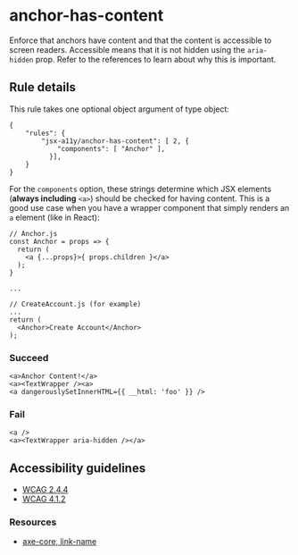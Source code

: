 anchor-has-content
==================

Enforce that anchors have content and that the content is accessible to screen readers. Accessible means that it is not hidden using the `aria-hidden` prop. Refer to the references to learn about why this is important.

Rule details
------------

This rule takes one optional object argument of type object:

    {
        "rules": {
            "jsx-a11y/anchor-has-content": [ 2, {
                "components": [ "Anchor" ],
              }],
        }
    }

For the `components` option, these strings determine which JSX elements (**always including** `<a>`) should be checked for having content. This is a good use case when you have a wrapper component that simply renders an `a` element (like in React):

    // Anchor.js
    const Anchor = props => {
      return (
        <a {...props}>{ props.children }</a>
      );
    }

    ...

    // CreateAccount.js (for example)
    ...
    return (
      <Anchor>Create Account</Anchor>
    );

### Succeed

    <a>Anchor Content!</a>
    <a><TextWrapper /><a>
    <a dangerouslySetInnerHTML={{ __html: 'foo' }} />

### Fail

    <a />
    <a><TextWrapper aria-hidden /></a>

Accessibility guidelines
------------------------

-   [WCAG 2.4.4](https://www.w3.org/WAI/WCAG21/Understanding/link-purpose-in-context)
-   [WCAG 4.1.2](https://www.w3.org/WAI/WCAG21/Understanding/name-role-value)

### Resources

-   [axe-core, link-name](https://dequeuniversity.com/rules/axe/3.2/link-name)
